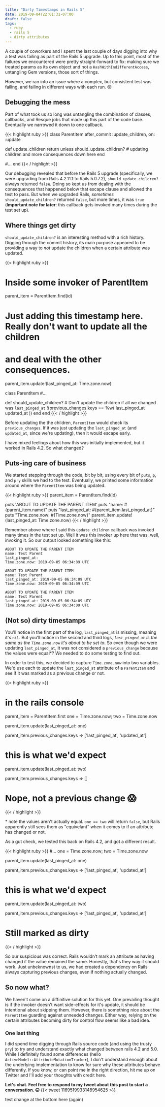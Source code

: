 ```yaml
---
title: "Dirty Timestamps in Rails 5"
date: 2019-09-04T22:01:31-07:00
draft: false
tags:
  - ruby
  - rails 5
  - dirty attributes
---
```


A couple of coworkers and I spent the last couple of days digging into why a test was failing as part of the Rails 5 upgrade. Up to this point, most of the failures we encountered were pretty straight-forward to fix: making sure we treated params as its own object and not a `HashWithIndifferentAccess`, untangling Gem versions, those sort of things.

However, we ran into an issue where a complex, but consistent test was failing, and failing in different ways with each run. 😢

## Debugging the mess

Part of what took us so long was untangling the combination of classes, callbacks, and Resque jobs that made up this part of the code base. Eventually we narrowed it down to one callback.

{{< highlight ruby >}}
class ParentItem
  after_commit :update_children, on: :update

  def update_children
    return unless should_update_children?
    # updating children and more consequences down here
  end

  #...
end
{{< / highlight >}}

Our debugging revealed that before the Rails 5 upgrade (specifically, we were upgrading from Rails 4.2.11.1 to Rails 5.0.7.2), `should_update_children?` always returned `false`. Doing so kept us from dealing with the consequences that happened below that escape clause and allowed the test to pass. But when we upgraded Rails, _sometimes_ `should_update_children?` returned `false`, but more times, it was `true` (__Important note for later__: this callback gets invoked many times during the test set up).

## Where things get dirty

`should_update_children?` is an interesting method with a rich history. Digging through the commit history, its main purpose appeared to be providing a way to _not_ update the children when a certain attribute was updated.

{{< highlight ruby >}}
# Inside some invoker of ParentItem
parent_item = ParentItem.find(id)

# Just adding this timestamp here. Really don't want to update all the children
# and deal with the other consequences.
parent_item.update!(last_pinged_at: Time.zone.now)

class ParentItem
  #...

  def should_update_children?
    # Don't update the children if all we changed was `last_pinged_at`
    !(previous_changes.keys == %w( last_pinged_at updated_at ))
  end
end
{{< / highlight >}}

Before updating the the children, `ParentItem` would check its `previous_changes`. If it was just updating the `last_pinged_at` (and `updated_at`, since we're updating), then it would escape early.

I have mixed feelings about how this was initially implemented, but it worked in Rails 4.2. So what changed?

## Puts-ing care of business

We started stepping through the code, bit by bit, using every bit of `puts`, `p`, and `pry` skills we had to the test. Eventually, we printed some information around where the `ParentItem` was being updated.

{{< highlight ruby >}}
parent_item = ParentItem.find(id)

puts 'ABOUT TO UPDATE THE PARENT ITEM'
puts "name: #{parent_item.name}"
puts "last_pinged_at: #{parent_item.last_pinged_at}"
puts "Time.zone.now: #{Time.zone.now}"
parent_item.update!(last_pinged_at: Time.zone.now)
{{< / highlight >}}

Remember above where I said this `update_children` callback was invoked many times in the test set up. Well it was this invoker up here that was, well, invoking it. So our output looked something like this:

```
ABOUT TO UPDATE THE PARENT ITEM
name: Test Parent
last_pinged_at:
Time.zone.now: 2019-09-05 06:34:09 UTC

ABOUT TO UPDATE THE PARENT ITEM
name: Test Parent
last_pinged_at: 2019-09-05 06:34:09 UTC
Time.zone.now: 2019-09-05 06:34:09 UTC

ABOUT TO UPDATE THE PARENT ITEM
name: Test Parent
last_pinged_at: 2019-09-05 06:34:09 UTC
Time.zone.now: 2019-09-05 06:34:09 UTC
```

## (Not so) dirty timestamps

You'll notice in the first part of the log, `last_pinged_at` is missing, meaning it's `nil`. But you'll notice in the second and third logs, _`last_pinged_at` is the same as the `Time.zone.now` it's about to be set to_. So even though we were updating `last_pinged_at`, it was not considered a `previous_change` because the values were equal*? We needed to do some testing to find out.

In order to test this, we decided to capture `Time.zone.now` into two variables. We'd use each to update the `last_pinged_at` attribute of a `ParentItem` and see if it was marked as a previous change or not.

{{< highlight ruby >}}
# in the rails console
parent_item = ParentItem.first
one = Time.zone.now; two = Time.zone.now

parent_item.update(last_pinged_at: one)

parent_item.previous_changes.keys
=> ['last_pinged_at', 'updated_at']
# this is what we'd expect

parent_item.update(last_pinged_at: two)

parent_item.previous_changes.keys
=> []
# Nope, not a previous change 😱
{{< / highlight >}}

\* note the values aren't actually equal. `one == two` will return `false`, but Rails apparently still sees them as "equivelant" when it comes to if an attribute has changed or not.

As a gut check, we tested this back on Rails 4.2, and got a different result.

{{< highlight ruby >}}
#...
one = Time.zone.now; two = Time.zone.now

parent_item.update(last_pinged_at: one)

parent_item.previous_changes.keys
=> ['last_pinged_at', 'updated_at']
# this is what we'd expect

parent_item.update(last_pinged_at: two)

parent_item.previous_changes.keys
=> ['last_pinged_at', 'updated_at']
# Still marked as dirty
{{< / highlight >}}

So our suspicious was correct. Rails wouldn't mark an attribute as having changed if the value remained the same. Honestly, that's they way it should work. Just unbeknownst to us, we had created a dependency on Rails always capturing previous changes, even if nothing actually changed.

## So now what?

We haven't come on a diffinitive solution for this yet. One prevailing thought is if the invoker doesn't want side-effects for it's update, it should be intentional about skipping them. However, there is something nice about the `ParentItem` guarding against unneeded changes. Either way, relying on the certain attributes becoming dirty for control flow seems like a bad idea.

### One last thing

I did spend time digging through Rails source code (and using the trusty `pry`) to try and understand exactly what changed between rails 4.2 and 5.0. While I definitely found some differences (hello `ActiveModel::AttributeMutationTracker`), I don't understand enough about the underlying implementation to know for sure why these attributes behave differently. If you know, or can point me in the right direction, hit me up on Twitter and I'll add your thoughts with credit here.

__Let's chat. Feel free to respond to my tweet about this post to start a conversation. 🙃__
{{< tweet 1169519933148954625 >}}

test change at the bottom here (again)
